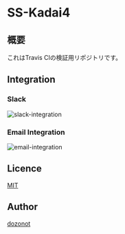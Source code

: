 # SS-Kadai4

## 概要
これはTravis CIの検証用リポジトリです。

## Integration

### Slack
![slack-integration](https://user-images.githubusercontent.com/31640715/41422047-0e6c9b3e-7033-11e8-98cf-d808920946b4.png)

### Email Integration
![email-integration](https://user-images.githubusercontent.com/31640715/41422014-ff01973a-7032-11e8-95fe-5cdabd526500.png)

## Licence
[MIT](https://github.com/tcnksm/tool/blob/master/LICENCE)

## Author
[dozonot](https://github.com/dozonot/)
